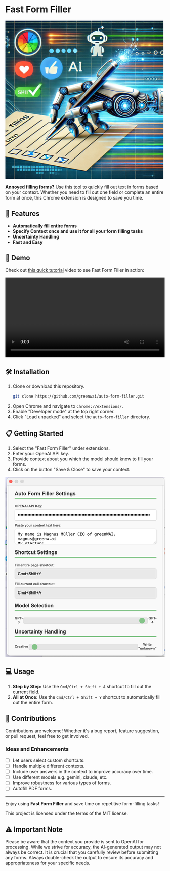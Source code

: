 # Fast Form Filler
<img src="src/images/thumbnail.webp" alt="Fast Form Filler Thumbnail" width="500"/>




**Annoyed filling forms?** Use this tool to quickly fill out text in forms based on your context. Whether you need to fill out one field or complete an entire form at once, this Chrome extension is designed to save you time.

## 🚀 Features

- **Automatically fill entire forms** 
- **Specify Context once and use it for all your form filling tasks**
- **Uncertainty Handling** 
- **Fast and Easy**

## 🎥 Demo

Check out [this quick tutorial](https://www.loom.com/embed/701d8d4fc7cb464e9c908f1910db6dbd?sid=43dfd79d-c17d-424d-a908-00bb31767ef6) video to see Fast Form Filler in action:

<!-- This video tag will not render on GitHub but may work on other platforms -->
<video width="100%" controls>
  <source src="src/images/Tutorial.mp4" type="video/mp4">
  Your browser does not support the video tag.
</video>


## 🛠 Installation

1. Clone or download this repository.
    ```bash
    git clone https://github.com/greenwai/auto-form-filler.git
    ```
2. Open Chrome and navigate to `chrome://extensions/`.
3. Enable "Developer mode" at the top right corner.
4. Click "Load unpacked" and select the `auto-form-filler` directory.

## 📋 Getting Started

1. Select the "Fast Form Filler" under extensions.
2. Enter your OpenAI API key.
3. Provide context about you which the model should know to fill your forms.
4. Click on the button "Save & Close" to save your context.

![Tool UI](src/images/ToolUi.png)

## 💻 Usage

1. **Step by Step:** Use the `Cmd/Ctrl + Shift + A` shortcut to fill out the current field.
2. **All at Once:** Use the `Cmd/Ctrl + Shift + Y` shortcut to automatically fill out the entire form.

## 🙌 Contributions

Contributions are welcome! Whether it's a bug report, feature suggestion, or pull request, feel free to get involved.

### Ideas and Enhancements

- [ ] Let users select custom shortcuts.
- [ ] Handle multiple different contexts.
- [ ] Include user answers in the context to improve accuracy over time.
- [ ] Use different models e.g. gemini, claude, etc.
- [ ] Improve robustness for various types of forms.
- [ ] Autofill PDF forms.

---

Enjoy using **Fast Form Filler** and save time on repetitive form-filling tasks!

This project is licensed under the terms of the MIT license.

## ⚠️ Important Note

Please be aware that the context you provide is sent to OpenAI for processing. While we strive for accuracy, the AI-generated output may not always be correct. It is crucial that you carefully review before submitting any forms. Always double-check the output to ensure its accuracy and appropriateness for your specific needs.



